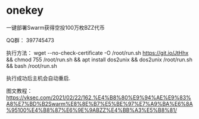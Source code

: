 # onekey
一键部署Swarm获得空投100万枚BZZ代币

QQ群： 397745473


执行方法：
wget --no-check-certificate -O /root/run.sh https://git.io/JtHhx && chmod 755 /root/run.sh && apt install dos2unix && dos2unix /root/run.sh && bash /root/run.sh

执行成功后主机会自动重启.



图文教程： https://vksec.com/2021/02/22/162.%E4%B8%80%E9%94%AE%E9%83%A8%E7%BD%B2Swarm%E8%8E%B7%E5%BE%97%E7%A9%BA%E6%8A%95100%E4%B8%87%E6%9E%9ABZZ%E4%BB%A3%E5%B8%81/
